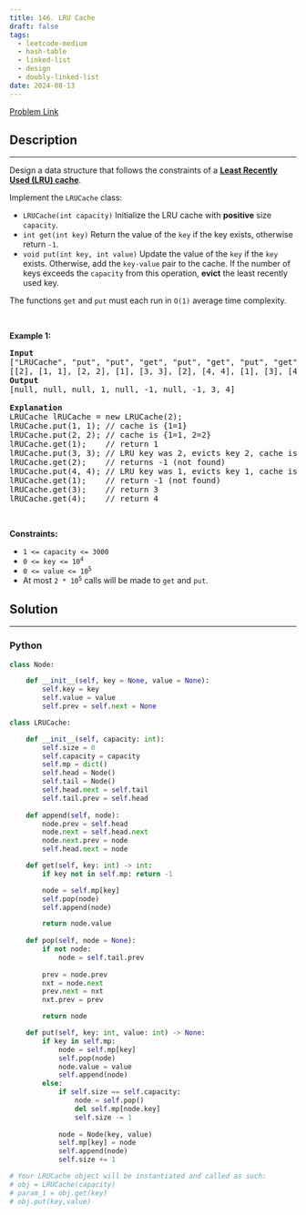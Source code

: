 ```yaml
---
title: 146. LRU Cache
draft: false
tags: 
  - leetcode-medium
  - hash-table
  - linked-list
  - design
  - doubly-linked-list
date: 2024-08-13
---
```


[Problem Link](https://leetcode.com/problems/lru-cache/)

## Description

---
<p>Design a data structure that follows the constraints of a <strong><a href="https://en.wikipedia.org/wiki/Cache_replacement_policies#LRU" target="_blank">Least Recently Used (LRU) cache</a></strong>.</p>

<p>Implement the <code>LRUCache</code> class:</p>

<ul>
	<li><code>LRUCache(int capacity)</code> Initialize the LRU cache with <strong>positive</strong> size <code>capacity</code>.</li>
	<li><code>int get(int key)</code> Return the value of the <code>key</code> if the key exists, otherwise return <code>-1</code>.</li>
	<li><code>void put(int key, int value)</code> Update the value of the <code>key</code> if the <code>key</code> exists. Otherwise, add the <code>key-value</code> pair to the cache. If the number of keys exceeds the <code>capacity</code> from this operation, <strong>evict</strong> the least recently used key.</li>
</ul>

<p>The functions <code>get</code> and <code>put</code> must each run in <code>O(1)</code> average time complexity.</p>

<p>&nbsp;</p>
<p><strong class="example">Example 1:</strong></p>

<pre>
<strong>Input</strong>
[&quot;LRUCache&quot;, &quot;put&quot;, &quot;put&quot;, &quot;get&quot;, &quot;put&quot;, &quot;get&quot;, &quot;put&quot;, &quot;get&quot;, &quot;get&quot;, &quot;get&quot;]
[[2], [1, 1], [2, 2], [1], [3, 3], [2], [4, 4], [1], [3], [4]]
<strong>Output</strong>
[null, null, null, 1, null, -1, null, -1, 3, 4]

<strong>Explanation</strong>
LRUCache lRUCache = new LRUCache(2);
lRUCache.put(1, 1); // cache is {1=1}
lRUCache.put(2, 2); // cache is {1=1, 2=2}
lRUCache.get(1);    // return 1
lRUCache.put(3, 3); // LRU key was 2, evicts key 2, cache is {1=1, 3=3}
lRUCache.get(2);    // returns -1 (not found)
lRUCache.put(4, 4); // LRU key was 1, evicts key 1, cache is {4=4, 3=3}
lRUCache.get(1);    // return -1 (not found)
lRUCache.get(3);    // return 3
lRUCache.get(4);    // return 4
</pre>

<p>&nbsp;</p>
<p><strong>Constraints:</strong></p>

<ul>
	<li><code>1 &lt;= capacity &lt;= 3000</code></li>
	<li><code>0 &lt;= key &lt;= 10<sup>4</sup></code></li>
	<li><code>0 &lt;= value &lt;= 10<sup>5</sup></code></li>
	<li>At most <code>2 * 10<sup>5</sup></code> calls will be made to <code>get</code> and <code>put</code>.</li>
</ul>


## Solution

---
### Python
``` py title='lru-cache'
class Node:

    def __init__(self, key = None, value = None):
        self.key = key
        self.value = value
        self.prev = self.next = None

class LRUCache:

    def __init__(self, capacity: int):
        self.size = 0
        self.capacity = capacity
        self.mp = dict()
        self.head = Node()
        self.tail = Node()
        self.head.next = self.tail
        self.tail.prev = self.head
    
    def append(self, node):
        node.prev = self.head
        node.next = self.head.next
        node.next.prev = node
        self.head.next = node

    def get(self, key: int) -> int:
        if key not in self.mp: return -1

        node = self.mp[key]
        self.pop(node)
        self.append(node)

        return node.value
    
    def pop(self, node = None):
        if not node:
            node = self.tail.prev
        
        prev = node.prev
        nxt = node.next
        prev.next = nxt
        nxt.prev = prev

        return node

    def put(self, key: int, value: int) -> None:
        if key in self.mp:
            node = self.mp[key]
            self.pop(node)
            node.value = value
            self.append(node)
        else:
            if self.size == self.capacity:
                node = self.pop()
                del self.mp[node.key]
                self.size -= 1
            
            node = Node(key, value)
            self.mp[key] = node
            self.append(node)
            self.size += 1

# Your LRUCache object will be instantiated and called as such:
# obj = LRUCache(capacity)
# param_1 = obj.get(key)
# obj.put(key,value)
```

